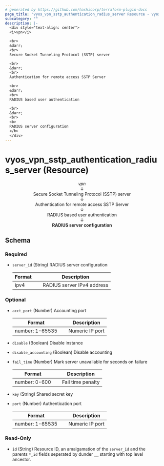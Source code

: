```yaml
---
# generated by https://github.com/hashicorp/terraform-plugin-docs
page_title: "vyos_vpn_sstp_authentication_radius_server Resource - vyos"
subcategory: ""
description: |-
  <div style="text-align: center">
  <i>vpn</i>

  <br>
  &darr;
  <br>
  Secure Socket Tunneling Protocol (SSTP) server

  <br>
  &darr;
  <br>
  Authentication for remote access SSTP Server

  <br>
  &darr;
  <br>
  RADIUS based user authentication

  <br>
  &darr;
  <br>
  <b>
  RADIUS server configuration
  </b>
  </div>
---
```


# vyos_vpn_sstp_authentication_radius_server (Resource)

<div style="text-align: center">
<i>vpn</i>

<br>
&darr;
<br>
Secure Socket Tunneling Protocol (SSTP) server

<br>
&darr;
<br>
Authentication for remote access SSTP Server

<br>
&darr;
<br>
RADIUS based user authentication

<br>
&darr;
<br>
<b>
RADIUS server configuration
</b>
</div>



<!-- schema generated by tfplugindocs -->
## Schema

### Required

- `server_id` (String) RADIUS server configuration

    |  Format &emsp; | Description  |
    |----------|---------------|
    |  ipv4  &emsp; |  RADIUS server IPv4 address  |

### Optional

- `acct_port` (Number) Accounting port

    |  Format &emsp; | Description  |
    |----------|---------------|
    |  number: 1-65535  &emsp; |  Numeric IP port  |
- `disable` (Boolean) Disable instance
- `disable_accounting` (Boolean) Disable accounting
- `fail_time` (Number) Mark server unavailable for <n> seconds on failure

    |  Format &emsp; | Description  |
    |----------|---------------|
    |  number: 0-600  &emsp; |  Fail time penalty  |
- `key` (String) Shared secret key
- `port` (Number) Authentication port

    |  Format &emsp; | Description  |
    |----------|---------------|
    |  number: 1-65535  &emsp; |  Numeric IP port  |

### Read-Only

- `id` (String) Resource ID, an amalgamation of the `server_id` and the parents `*_id` fields seperated by dunder `__` starting with top level ancestor.
